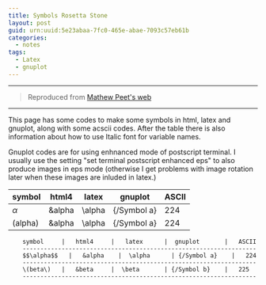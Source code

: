 ```yaml
---
title: Symbols Rosetta Stone
layout: post
guid: urn:uuid:5e23abaa-7fc0-465e-abae-7093c57eb61b
categories:
  - notes
tags:
  - Latex
  - gnuplot
---
```



---

> Reproduced from [Mathew Peet's web](http://mathewpeet.org/lists/symbols/)

---

This page has some codes to make some symbols in html, latex and gnuplot, along with some acscii codes. After the table there is also information about how to use Italic font for variable names.

Gnuplot codes are for using enhnanced mode of postscript terminal. I usually use the setting "set terminal postscript enhanced eps" to 
also produce images in eps mode (otherwise I get problems with image rotation later when these images are inluded in latex.)

symbol | html4 | latex | gnuplot | ASCII
--- | --- | --- | --- | ---
$\alpha$ | &alpha | \alpha | {/Symbol a} | 224
\(alpha\) | &alpha | \alpha | {/Symbol a} | 224


```
    symbol     |   html4     |   latex      |  gnuplot       |   ASCII 
    ------------------------------------------------------------------
    $$\alpha$$   |   &alpha    |  \alpha      | {/Symbol a}    |   224
    ------------------------------------------------------------------
    \(beta\)   |   &beta     |  \beta       | {/Symbol b}    |   225
    ------------------------------------------------------------------
```
